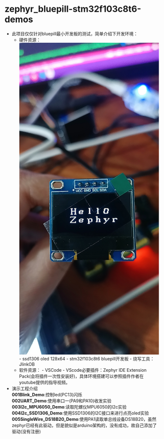 # zephyr_bluepill-stm32f103c8t6-demos

- 此项目仅仅针对bluepill最小开发板的测试，简单介绍下开发环境：
    - 硬件资源：
        ![alt text](004I2c_SSD1306_Demo/docs/demo.jpg)
          - ssd1306 oled 128x64
          - stm32f103c8t6 bluepill开发板
          - 烧写工具：JlinkOB
    - 软件资源：
          - VSCode
          - VScode必要插件：Zephyr IDE Extension Pack(会将插件一次性安装好)，具体环境搭建可以参照插件作者在youtube提供的指导视频。
- 演示工程介绍<br>
  **001Blink_Demo**:控制led(PC13)闪烁<br>
  **002UART_Demo**:使用串口一(PA9和PA10)收发实验<br>
  **003I2c_MPU6050_Demo**:读取陀螺仪MPU6050的I2c实验<br>
  **004I2c_SSD1306_Demo**:使用SSD1306的I2C接口来进行点亮oled实验<br>
  **005SingleWire_DS18B20_Demo**:使用PA1读取单总线设备DS18B20，虽然zephyr已经有此驱动，但是貌似是arduino架构的，没有成功，故自己添加了驱动(没有注册)<br>